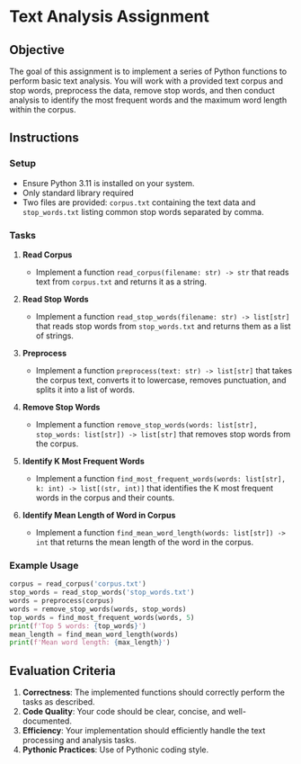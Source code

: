# Text Analysis Assignment

## Objective
The goal of this assignment is to implement a series of Python functions to perform basic text analysis. You will work with a provided text corpus and stop words, preprocess the data, remove stop words, and then conduct analysis to identify the most frequent words and the maximum word length within the corpus.

## Instructions

### Setup
- Ensure Python 3.11 is installed on your system.
- Only standard library required
- Two files are provided: `corpus.txt` containing the text data and `stop_words.txt` listing common stop words separated by comma.

### Tasks

1. **Read Corpus**
   - Implement a function `read_corpus(filename: str) -> str` that reads text from `corpus.txt` and returns it as a string.

2. **Read Stop Words**
   - Implement a function `read_stop_words(filename: str) -> list[str]` that reads stop words from `stop_words.txt` and returns them as a list of strings.

3. **Preprocess**
   - Implement a function `preprocess(text: str) -> list[str]` that takes the corpus text, converts it to lowercase, removes punctuation, and splits it into a list of words.

4. **Remove Stop Words**
   - Implement a function `remove_stop_words(words: list[str], stop_words: list[str]) -> list[str]` that removes stop words from the corpus.

5. **Identify K Most Frequent Words**
   - Implement a function `find_most_frequent_words(words: list[str], k: int) -> list[(str, int)]` that identifies the K most frequent words in the corpus and their counts.

6. **Identify Mean Length of Word in Corpus**
   - Implement a function `find_mean_word_length(words: list[str]) -> int` that returns the mean length of the word in the corpus.

### Example Usage

```python
corpus = read_corpus('corpus.txt')
stop_words = read_stop_words('stop_words.txt')
words = preprocess(corpus)
words = remove_stop_words(words, stop_words)
top_words = find_most_frequent_words(words, 5)
print(f'Top 5 words: {top_words}')
mean_length = find_mean_word_length(words)
print(f'Mean word length: {max_length}')
```

## Evaluation Criteria
1. **Correctness**: The implemented functions should correctly perform the tasks as described.
2. **Code Quality**: Your code should be clear, concise, and well-documented.
3. **Efficiency**: Your implementation should efficiently handle the text processing and analysis tasks.
4. **Pythonic Practices**: Use of Pythonic coding style.
